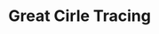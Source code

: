 # Great Cirle Tracing


<!-- Welcome to your new Espresso example! -->

<!-- Following along with the 
[contributor guide](http://localhost:8000/contributor_guide/new_contrib.html#add-your-own-espresso-problem) 
to get started. -->

<!-- Please write anything you'd like to explain about the forward problem here -->
